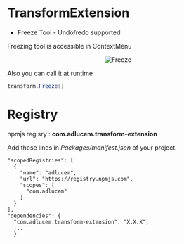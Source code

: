 # TransformExtension

- Freeze Tool - Undo/redo supported

Freezing tool is accessible in ContextMenu 

<p align="center">
  <img src="https://imgur.com/alL42XL.gif" alt="Freeze" ></img>
</p>

Also you can call it at runtime

```C#
transform.Freeze()
```

# Registry 
npmjs regisry : **com.adlucem.transform-extension**

Add these lines in *Packages/manifest.json* of your project.

```
"scopedRegistries": [
  {
    "name": "adlucem",
    "url": "https://registry.npmjs.com",
    "scopes": [
      "com.adlucem"
    ]
  }
],
"dependencies": {
  "com.adlucem.transform-extension": "X.X.X",
  ...
  }
```
